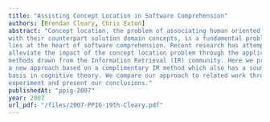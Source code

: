 ```yaml
---
title: "Assisting Concept Location in Software Comprehension"
authors: [Brendan Cleary, Chris Exton]
abstract: "Concept location, the problem of associating human oriented concepts
with their counterpart solution domain concepts, is a fundamental problem that
lies at the heart of software comprehension. Recent research has attempted to
alleviate the impact of the concept location problem through the application of
methods drawn from the Information Retrieval (IR) community. Here we present
a new approach based on a complimentary IR method which also has a sound
basis in cognitive theory. We compare our approach to related work through an
experiment and present our conclusions."
publishedAt: "ppig-2007"
year: 2007
url_pdf: "/files/2007-PPIG-19th-Cleary.pdf"
---
```


